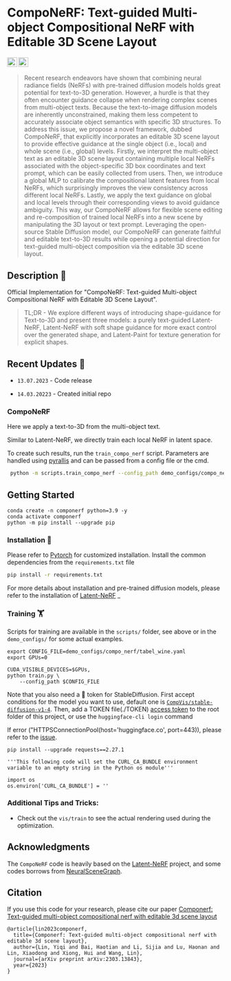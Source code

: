 # CompoNeRF: Text-guided Multi-object Compositional NeRF with Editable 3D Scene Layout
<a href="https://arxiv.org/abs/2303.13843"><img src="https://img.shields.io/badge/arXiv-2303.13843-b31b1b.svg" height=22.5></a>
<a href="https://opensource.org/licenses/MIT"><img src="https://img.shields.io/badge/License-MIT-yellow.svg" height=22.5></a>  

> Recent research endeavors have shown that combining neural radiance fields (NeRFs) with pre-trained diffusion models holds great potential for text-to-3D generation.
> However, a hurdle is that they often encounter guidance collapse when rendering complex scenes from multi-object texts. 
> Because the text-to-image diffusion models are inherently unconstrained, making them less competent to accurately associate object semantics with specific 3D structures. 
> To address this issue, we propose a novel framework, dubbed CompoNeRF, that explicitly incorporates an editable 3D scene layout to provide effective guidance at the single object (i.e., local) and whole scene (i.e., global) levels. 
> Firstly, we interpret the multi-object text as an editable 3D scene layout containing multiple local NeRFs associated with the object-specific 3D box coordinates and text prompt, which can be easily collected from users. 
> Then, we introduce a global MLP to calibrate the compositional latent features from local NeRFs, which surprisingly improves the view consistency across different local NeRFs. 
> Lastly, we apply the text guidance on global and local levels through their corresponding views to avoid guidance ambiguity. 
> This way, our CompoNeRF allows for flexible scene editing and re-composition of trained local NeRFs into a new scene by manipulating the 3D layout or text prompt. 
> Leveraging the open-source Stable Diffusion model, our CompoNeRF can generate faithful and editable text-to-3D results while opening a potential direction for text-guided multi-object composition via the editable 3D scene layout.

## Description :scroll:	
Official Implementation for "CompoNeRF: Text-guided Multi-object Compositional NeRF with Editable 3D Scene Layout".

> TL;DR - We explore different ways of introducing shape-guidance for Text-to-3D and present three models: a purely text-guided Latent-NeRF, Latent-NeRF with soft shape guidance for more exact control over the generated shape, and Latent-Paint for texture generation for explicit shapes.



## Recent Updates :newspaper:
* `13.07.2023` - Code release

* `14.03.20223` - Created initial repo


### CompoNeRF
Here we apply a text-to-3D from the multi-object text. 

Similar to Latent-NeRF, we directly train each local NeRF in latent space.


To create such results, run the `train_compo_nerf` script. Parameters are handled using [pyrallis](https://eladrich.github.io/pyrallis/) and can be passed from a config file or the cmd.

```bash
 python -m scripts.train_compo_nerf --config_path demo_configs/compo_nerf/apple_and_banana.yaml
```



## Getting Started

```
conda create -n componerf python=3.9 -y
conda activate componerf
python -m pip install --upgrade pip
```

### Installation :floppy_disk:	
Please refer to [Pytorch](https://pytorch.org/) for customized installation. 
Install the common dependencies from the `requirements.txt` file
```bash
pip install -r requirements.txt
```

For more details about installation and pre-trained diffusion models, please refer to the installation of [Latent-NeRF](https://github.com/eladrich/latent-nerf#installation-floppy_disk)
_

### Training :weight_lifting:	

Scripts for training are available in the `scripts/` folder, see above or in the `demo_configs/` for some actual examples. 
```
export CONFIG_FILE=demo_configs/compo_nerf/tabel_wine.yaml
export GPUs=0

CUDA_VISIBLE_DEVICES=$GPUs,
python train.py \
    --config_path $CONFIG_FILE
```

Note that you also need a :hugs: token for StableDiffusion. First accept conditions for the model you want to use, default one is [`CompVis/stable-diffusion-v1-4`]( https://huggingface.co/CompVis/stable-diffusion-v1-4). Then, add a TOKEN file(./TOKEN) [access token](https://huggingface.co/settings/tokens) to the root folder of this project, or use the `huggingface-cli login` command

If error ("HTTPSConnectionPool(host='huggingface.co', port=443)), please refer to the [issue](https://github.com/huggingface/transformers/issues/17611#issuecomment-1323272726).


```
pip install --upgrade requests==2.27.1
```

```
'''This following code will set the CURL_CA_BUNDLE environment variable to an empty string in the Python os module'''

import os
os.environ['CURL_CA_BUNDLE'] = ''
```
### Additional Tips and Tricks:	

* Check out the `vis/train` to see the actual rendering used during the optimization.


## Acknowledgments
The `CompoNeRF` code is heavily based on the [Latent-NeRF](https://github.com/eladrich/latent-nerf) project, and some codes borrows from [NeuralSceneGraph](https://github.com/princeton-computational-imaging/neural-scene-graphs).

## Citation
If you use this code for your research, please cite our paper [Componerf: Text-guided multi-object compositional nerf with editable 3d scene layout](https://arxiv.org/abs/2303.13843)

```
@article{lin2023componerf,
  title={Componerf: Text-guided multi-object compositional nerf with editable 3d scene layout},
  author={Lin, Yiqi and Bai, Haotian and Li, Sijia and Lu, Haonan and Lin, Xiaodong and Xiong, Hui and Wang, Lin},
  journal={arXiv preprint arXiv:2303.13843},
  year={2023}
}
```
